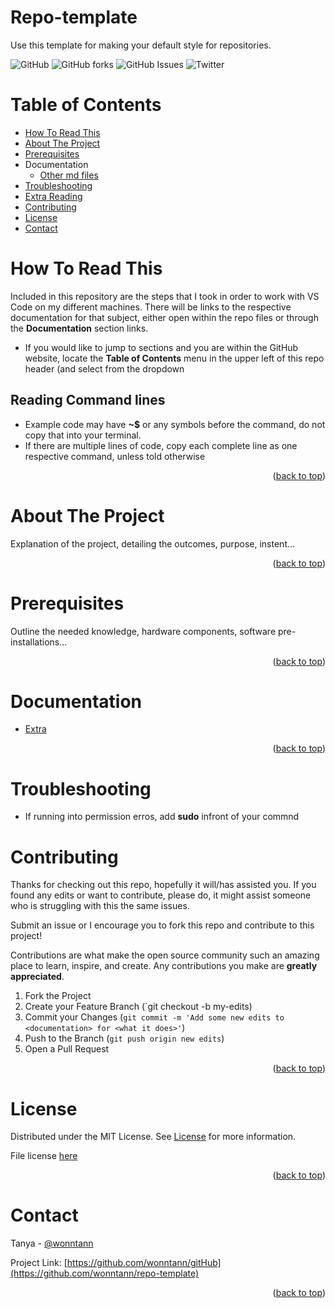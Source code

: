 # Repo-template
Use this template for making your default style for repositories.


<!--  SHIELDS  -->
![GitHub](https://img.shields.io/github/license/wonntann/repo-template?color=informational&logoColor=yellow&style=for-the-badge)
![GitHub forks](https://img.shields.io/github/forks/wonntann/repo-template?color=red&style=for-the-badge)
![GitHub Issues](https://img.shields.io/github/issues-raw/wonntann/repo-template?color=critical&style=for-the-badge)
![Twitter](https://img.shields.io/twitter/follow/wonntann?color=red&style=for-the-badge)

<div id="top"></div>

# Table of Contents
- [How To Read This](#how-to-read-this)
- [About The Project](#about-the-project)
- [Prerequisites](#prerequisites)
- Documentation
    - [Other md files](./extra.md)
- [Troubleshooting](#troubleshooting)
- [Extra Reading](#extra-reading)
- [Contributing](#contributing)
- [License](#license)
- [Contact](#contact)


# How To Read This
Included in this repository are the steps that I took in order to work with VS Code on my different machines. There will be links to the respective documentation for that subject, either open within the repo files or through the **Documentation** section links.
- If you would like to jump to sections and you are within the GitHub website, locate the **Table of Contents** menu in the upper left of this repo header (and select from the dropdown
## Reading Command lines
- Example code may have **~$** or any symbols before the command, do not copy that into your terminal.
- If there are multiple lines of code, copy each complete line as one respective command, unless told otherwise

<p align="right">(<a href="#top">back to top</a>)</p>

# About The Project
Explanation of the project, detailing the outcomes, purpose, instent...
<p align="right">(<a href="#top">back to top</a>)</p>



# Prerequisites
Outline the needed knowledge, hardware components, software pre-installations...
<p align="right">(<a href="#top">back to top</a>)</p>

# Documentation
- [Extra](./extra.md)

<p align="right">(<a href="#top">back to top</a>)</p>

# Troubleshooting
- If running into permission erros, add **sudo** infront of your commnd


# Contributing
Thanks for checking out this repo, hopefully it will/has assisted you. If you found any edits or want to contribute, please do, it might assist someone who is struggling with this the same issues.

Submit an issue or I encourage you to fork this repo and contribute to this project!

Contributions are what make the open source community such an amazing place to learn, inspire, and create. Any contributions you make are **greatly appreciated**.

1. Fork the Project
2. Create your Feature Branch (`git checkout -b my-edits)
3. Commit your Changes (`git commit -m 'Add some new edits to <documentation> for <what it does>'`)
4. Push to the Branch (`git push origin new edits`)
5. Open a Pull Request
<p align="right">(<a href="#top">back to top</a>)</p>

# License
Distributed under the MIT License. See [License](https://github.com/wonntann/repo-template/blob/main/LICENSE) for more information.

File license [here](https://creativecommons.org/licenses/by/4.0/)

<p align="right">(<a href="#top">back to top</a>)</p>

# Contact
Tanya - [@wonntann](https://twitter.com/wonntann)

Project Link: [https://github.com/wonntann/gitHub](https://github.com/wonntann/repo-template)

<p align="right">(<a href="#top">back to top</a>)</p>



